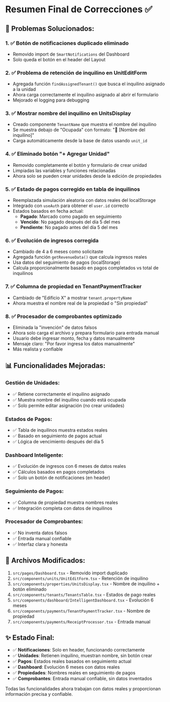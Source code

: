 # Resumen Final de Correcciones ✅

## 🔧 **Problemas Solucionados:**

### 1. **✅ Botón de notificaciones duplicado eliminado**
- Removido import de `SmartNotifications` del Dashboard
- Solo queda el botón en el header del Layout

### 2. **✅ Problema de retención de inquilino en UnitEditForm**
- Agregada función `findAssignedTenant()` que busca el inquilino asignado a la unidad
- Ahora carga correctamente el inquilino asignado al abrir el formulario
- Mejorado el logging para debugging

### 3. **✅ Mostrar nombre del inquilino en UnitsDisplay**
- Creado componente `TenantName` que muestra el nombre del inquilino
- Se muestra debajo de "Ocupada" con formato: "👤 [Nombre del inquilino]"
- Carga automáticamente desde la base de datos usando `unit_id`

### 4. **✅ Eliminado botón "+ Agregar Unidad"**
- Removido completamente el botón y formulario de crear unidad
- Limpiadas las variables y funciones relacionadas
- Ahora solo se pueden crear unidades desde la edición de propiedades

### 5. **✅ Estado de pagos corregido en tabla de inquilinos**
- Reemplazada simulación aleatoria con datos reales del localStorage
- Integrado con `useAuth` para obtener el `user.id` correcto
- Estados basados en fecha actual:
  - **Pagado**: Marcado como pagado en seguimiento
  - **Vencido**: No pagado después del día 5 del mes
  - **Pendiente**: No pagado antes del día 5 del mes

### 6. **✅ Evolución de ingresos corregida**
- Cambiado de 4 a 6 meses como solicitaste
- Agregada función `getRevenueData()` que calcula ingresos reales
- Usa datos del seguimiento de pagos (localStorage)
- Calcula proporcionalmente basado en pagos completados vs total de inquilinos

### 7. **✅ Columna de propiedad en TenantPaymentTracker**
- Cambiado de "Edificio X" a mostrar `tenant.propertyName`
- Ahora muestra el nombre real de la propiedad o "Sin propiedad"

### 8. **✅ Procesador de comprobantes optimizado**
- Eliminada la "invención" de datos falsos
- Ahora solo carga el archivo y prepara formulario para entrada manual
- Usuario debe ingresar monto, fecha y datos manualmente
- Mensaje claro: "Por favor ingresa los datos manualmente"
- Más realista y confiable

## 📊 **Funcionalidades Mejoradas:**

### **Gestión de Unidades:**
- ✅ Retiene correctamente el inquilino asignado
- ✅ Muestra nombre del inquilino cuando está ocupada
- ✅ Solo permite editar asignación (no crear unidades)

### **Estados de Pagos:**
- ✅ Tabla de inquilinos muestra estados reales
- ✅ Basado en seguimiento de pagos actual
- ✅ Lógica de vencimiento después del día 5

### **Dashboard Inteligente:**
- ✅ Evolución de ingresos con 6 meses de datos reales
- ✅ Cálculos basados en pagos completados
- ✅ Solo un botón de notificaciones (en header)

### **Seguimiento de Pagos:**
- ✅ Columna de propiedad muestra nombres reales
- ✅ Integración completa con datos de inquilinos

### **Procesador de Comprobantes:**
- ✅ No inventa datos falsos
- ✅ Entrada manual confiable
- ✅ Interfaz clara y honesta

## 🎯 **Archivos Modificados:**

1. `src/pages/Dashboard.tsx` - Removido import duplicado
2. `src/components/units/UnitEditForm.tsx` - Retención de inquilino
3. `src/components/properties/UnitsDisplay.tsx` - Nombre de inquilino + botón eliminado
4. `src/components/tenants/TenantsTable.tsx` - Estados de pago reales
5. `src/components/dashboard/IntelligentDashboard.tsx` - Evolución 6 meses
6. `src/components/payments/TenantPaymentTracker.tsx` - Nombre de propiedad
7. `src/components/payments/ReceiptProcessor.tsx` - Entrada manual

## ✨ **Estado Final:**

- ✅ **Notificaciones**: Solo en header, funcionando correctamente
- ✅ **Unidades**: Retienen inquilino, muestran nombre, sin botón crear
- ✅ **Pagos**: Estados reales basados en seguimiento actual
- ✅ **Dashboard**: Evolución 6 meses con datos reales
- ✅ **Propiedades**: Nombres reales en seguimiento de pagos
- ✅ **Comprobantes**: Entrada manual confiable, sin datos inventados

Todas las funcionalidades ahora trabajan con datos reales y proporcionan información precisa y confiable.